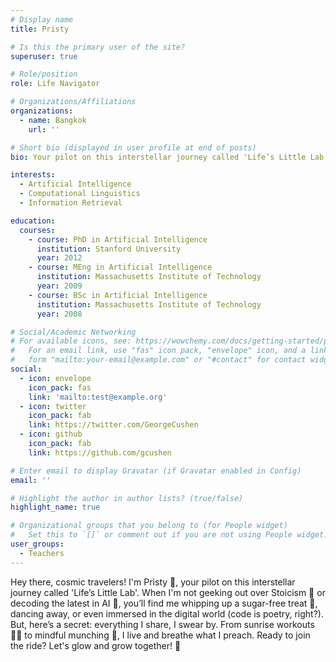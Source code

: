 ```yaml
---
# Display name
title: Pristy

# Is this the primary user of the site?
superuser: true

# Role/position
role: Life Navigator

# Organizations/Affiliations
organizations:
  - name: Bangkok
    url: ''

# Short bio (displayed in user profile at end of posts)
bio: Your pilot on this interstellar journey called 'Life’s Little Lab'.

interests:
  - Artificial Intelligence
  - Computational Linguistics
  - Information Retrieval

education:
  courses:
    - course: PhD in Artificial Intelligence
      institution: Stanford University
      year: 2012
    - course: MEng in Artificial Intelligence
      institution: Massachusetts Institute of Technology
      year: 2009
    - course: BSc in Artificial Intelligence
      institution: Massachusetts Institute of Technology
      year: 2008

# Social/Academic Networking
# For available icons, see: https://wowchemy.com/docs/getting-started/page-builder/#icons
#   For an email link, use "fas" icon pack, "envelope" icon, and a link in the
#   form "mailto:your-email@example.com" or "#contact" for contact widget.
social:
  - icon: envelope
    icon_pack: fas
    link: 'mailto:test@example.org'
  - icon: twitter
    icon_pack: fab
    link: https://twitter.com/GeorgeCushen
  - icon: github
    icon_pack: fab
    link: https://github.com/gcushen

# Enter email to display Gravatar (if Gravatar enabled in Config)
email: ''

# Highlight the author in author lists? (true/false)
highlight_name: true

# Organizational groups that you belong to (for People widget)
#   Set this to `[]` or comment out if you are not using People widget.
user_groups:
  - Teachers
---
```


Hey there, cosmic travelers! I'm Pristy 🚀, your pilot on this interstellar journey called 'Life’s Little Lab'. When I'm not geeking out over Stoicism 📖 or decoding the latest in AI 🤖, you’ll find me whipping up a sugar-free treat 🍰, dancing away, or even immersed in the digital world (code is poetry, right?). But, here’s a secret: everything I share, I swear by. From sunrise workouts 🏋️‍♀️ to mindful munching 🥑, I live and breathe what I preach. Ready to join the ride? Let's glow and grow together! 💫
